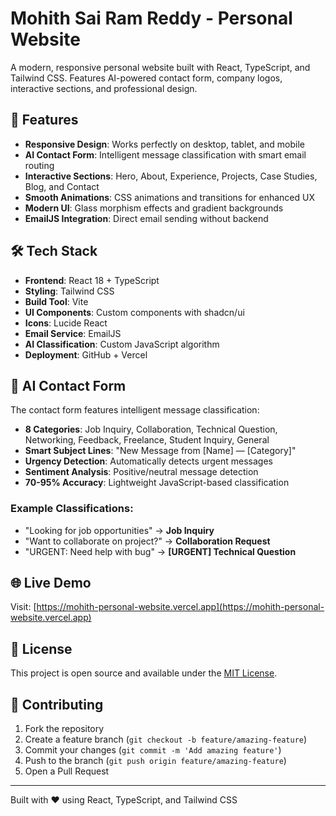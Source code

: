# Mohith Sai Ram Reddy - Personal Website

A modern, responsive personal website built with React, TypeScript, and Tailwind CSS. Features AI-powered contact form, company logos, interactive sections, and professional design.

## 🚀 Features

- **Responsive Design**: Works perfectly on desktop, tablet, and mobile
- **AI Contact Form**: Intelligent message classification with smart email routing
- **Interactive Sections**: Hero, About, Experience, Projects, Case Studies, Blog, and Contact
- **Smooth Animations**: CSS animations and transitions for enhanced UX
- **Modern UI**: Glass morphism effects and gradient backgrounds
- **EmailJS Integration**: Direct email sending without backend

## 🛠️ Tech Stack

- **Frontend**: React 18 + TypeScript
- **Styling**: Tailwind CSS
- **Build Tool**: Vite
- **UI Components**: Custom components with shadcn/ui
- **Icons**: Lucide React
- **Email Service**: EmailJS
- **AI Classification**: Custom JavaScript algorithm
- **Deployment**: GitHub + Vercel


## 🤖 AI Contact Form

The contact form features intelligent message classification:

- **8 Categories**: Job Inquiry, Collaboration, Technical Question, Networking, Feedback, Freelance, Student Inquiry, General
- **Smart Subject Lines**: "New Message from [Name] — [Category]"
- **Urgency Detection**: Automatically detects urgent messages
- **Sentiment Analysis**: Positive/neutral message detection
- **70-95% Accuracy**: Lightweight JavaScript-based classification

### Example Classifications:
- "Looking for job opportunities" → **Job Inquiry**
- "Want to collaborate on project?" → **Collaboration Request**
- "URGENT: Need help with bug" → **[URGENT] Technical Question**

## 🌐 Live Demo

Visit: [https://mohith-personal-website.vercel.app](https://mohith-personal-website.vercel.app)

## 📝 License

This project is open source and available under the [MIT License](LICENSE).

## 🤝 Contributing

1. Fork the repository
2. Create a feature branch (`git checkout -b feature/amazing-feature`)
3. Commit your changes (`git commit -m 'Add amazing feature'`)
4. Push to the branch (`git push origin feature/amazing-feature`)
5. Open a Pull Request

---

Built with ❤️ using React, TypeScript, and Tailwind CSS
